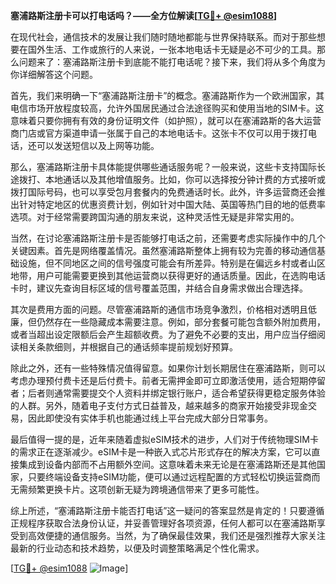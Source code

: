 **塞浦路斯注册卡可以打电话吗？——全方位解读[[TG💪+ @esim1088](https://t.me/s/esim1088)]**

在现代社会，通信技术的发展让我们随时随地都能与世界保持联系。而对于那些想要在国外生活、工作或旅行的人来说，一张本地电话卡无疑是必不可少的工具。那么问题来了：塞浦路斯注册卡到底能不能打电话呢？接下来，我们将从多个角度为你详细解答这个问题。

首先，我们来明确一下“塞浦路斯注册卡”的概念。塞浦路斯作为一个欧洲国家，其电信市场开放程度较高，允许外国居民通过合法途径购买和使用当地的SIM卡。这意味着只要你拥有有效的身份证明文件（如护照），就可以在塞浦路斯的各大运营商门店或官方渠道申请一张属于自己的本地电话卡。这张卡不仅可以用于拨打电话，还可以发送短信以及上网等功能。

那么，塞浦路斯注册卡具体能提供哪些通话服务呢？一般来说，这些卡支持国际长途拨打、本地通话以及其他增值服务。比如，你可以选择按分钟计费的方式接听或拨打国际号码，也可以享受包月套餐内的免费通话时长。此外，许多运营商还会推出针对特定地区的优惠资费计划，例如针对中国大陆、英国等热门目的地的低费率选项。对于经常需要跨国沟通的朋友来说，这种灵活性无疑是非常实用的。

当然，在讨论塞浦路斯注册卡是否能够打电话之前，还需要考虑实际操作中的几个关键因素。首先是网络覆盖情况。虽然塞浦路斯整体上拥有较为完善的移动通信基础设施，但不同地区之间的信号强度可能会有所差异。特别是在偏远乡村或者山区地带，用户可能需要更换到其他运营商以获得更好的通话质量。因此，在选购电话卡时，建议先查询目标区域的信号覆盖范围，并结合自身需求做出合理选择。

其次是费用方面的问题。尽管塞浦路斯的通信市场竞争激烈，价格相对透明且低廉，但仍然存在一些隐藏成本需要注意。例如，部分套餐可能包含额外附加费用，或者当超出设定限额后会产生超额收费。为了避免不必要的支出，用户应当仔细阅读相关条款细则，并根据自己的通话频率提前规划好预算。

除此之外，还有一些特殊情况值得留意。如果你计划长期居住在塞浦路斯，则可以考虑办理预付费卡还是后付费卡。前者无需押金即可立即激活使用，适合短期停留者；后者则通常需要提交个人资料并绑定银行账户，适合希望获得更稳定服务体验的人群。另外，随着电子支付方式日益普及，越来越多的商家开始接受非现金交易，因此即使没有实体手机也能通过线上平台完成大部分日常事务。

最后值得一提的是，近年来随着虚拟eSIM技术的进步，人们对于传统物理SIM卡的需求正在逐渐减少。eSIM卡是一种嵌入式芯片形式存在的解决方案，它可以直接集成到设备内部而不占用额外空间。这意味着未来无论是在塞浦路斯还是其他国家，只要终端设备支持eSIM功能，便可以通过远程配置的方式轻松切换运营商而无需频繁更换卡片。这项创新无疑为跨境通信带来了更多可能性。

综上所述，“塞浦路斯注册卡能否打电话”这一疑问的答案显然是肯定的！只要遵循正规程序获取合法身份认证，并妥善管理好各项资源，任何人都可以在塞浦路斯享受到高效便捷的通信服务。当然，为了确保最佳效果，我们还是强烈推荐大家关注最新的行业动态和技术趋势，以便及时调整策略满足个性化需求。

[[TG💪+ @esim1088](https://t.me/s/esim1088) ![Image](https://i.postimg.cc/4NQfJmqS/Snipaste-2025-05-13-00-14-12.png)]
